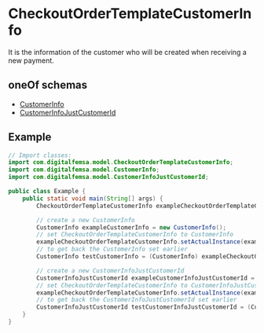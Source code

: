 

# CheckoutOrderTemplateCustomerInfo

It is the information of the customer who will be created when receiving a new payment.

## oneOf schemas
* [CustomerInfo](CustomerInfo.md)
* [CustomerInfoJustCustomerId](CustomerInfoJustCustomerId.md)

## Example
```java
// Import classes:
import com.digitalfemsa.model.CheckoutOrderTemplateCustomerInfo;
import com.digitalfemsa.model.CustomerInfo;
import com.digitalfemsa.model.CustomerInfoJustCustomerId;

public class Example {
    public static void main(String[] args) {
        CheckoutOrderTemplateCustomerInfo exampleCheckoutOrderTemplateCustomerInfo = new CheckoutOrderTemplateCustomerInfo();

        // create a new CustomerInfo
        CustomerInfo exampleCustomerInfo = new CustomerInfo();
        // set CheckoutOrderTemplateCustomerInfo to CustomerInfo
        exampleCheckoutOrderTemplateCustomerInfo.setActualInstance(exampleCustomerInfo);
        // to get back the CustomerInfo set earlier
        CustomerInfo testCustomerInfo = (CustomerInfo) exampleCheckoutOrderTemplateCustomerInfo.getActualInstance();

        // create a new CustomerInfoJustCustomerId
        CustomerInfoJustCustomerId exampleCustomerInfoJustCustomerId = new CustomerInfoJustCustomerId();
        // set CheckoutOrderTemplateCustomerInfo to CustomerInfoJustCustomerId
        exampleCheckoutOrderTemplateCustomerInfo.setActualInstance(exampleCustomerInfoJustCustomerId);
        // to get back the CustomerInfoJustCustomerId set earlier
        CustomerInfoJustCustomerId testCustomerInfoJustCustomerId = (CustomerInfoJustCustomerId) exampleCheckoutOrderTemplateCustomerInfo.getActualInstance();
    }
}
```


